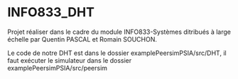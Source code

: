 # INFO833_DHT
Projet réaliser dans le cadre du module INFO833-Systèmes ditribués à large échelle par Quentin PASCAL et Romain SOUCHON.

Le code de notre DHT est dans le dossier examplePeersimPSIA/src/DHT, il faut exécuter le simulateur dans le dossier examplePeersimPSIA/src/peersim
